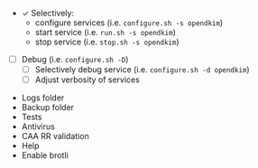 - &check; Selectively:
  - configure services (i.e. `configure.sh -s opendkim`)
  - start service (i.e. `run.sh -s opendkim`)
  - stop service (i.e. `stop.sh -s opendkim`)
- [ ] Debug (i.e. `configure.sh -D`)
  - [ ] Selectively debug service (i.e. `configure.sh -d opendkim`)
  - [ ] Adjust verbosity of services
- Logs folder
- Backup folder
- Tests
- Antivirus
- CAA RR validation
- Help
- Enable brotli
